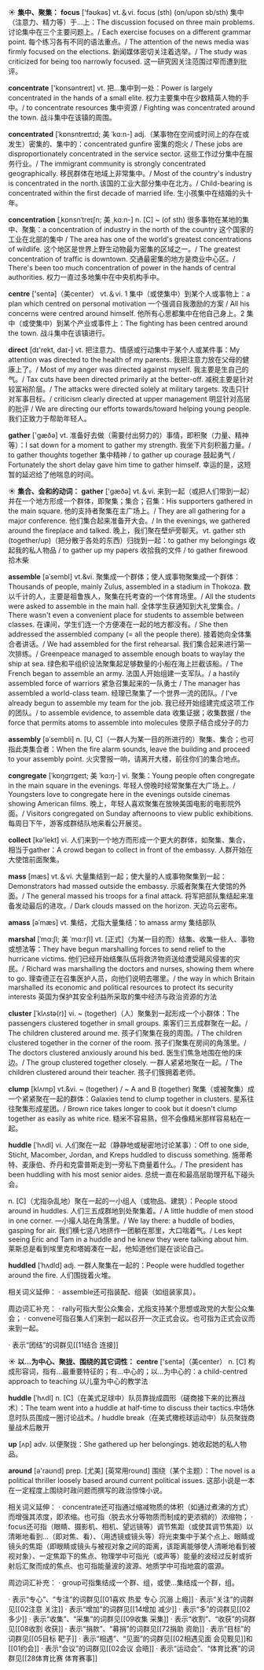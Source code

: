 ☀ <span class="category">**集中、聚集：**</span>
<span class="vocabulary">**focus**</span> ['fəʊkəs] 
<span class="definition">vt.＆vi. focus (sth) (on/upon sb/sth) 集中（注意力、精力等）于…上：</span>The discussion focused on three main problems. 讨论集中在三个主要问题上。/ Each exercise focuses on a different grammar point. 每个练习各有不同的语法重点。/ The attention of the news media was firmly focused on the elections. 新闻媒体密切关注着选举。/ The study was criticized for being too narrowly focused. 这一研究因关注范围过窄而遭到批评。

<span class="vocabulary">**concentrate**</span> ['kɒnsəntreɪt] 
<span class="definition">vt. 把…集中到一处：</span>Power is largely concentrated in the hands of a small elite. 权力主要集中在少数精英人物的手中。/ to concentrate resources 集中资源 / Fighting was concentrated around the town. 战斗集中在该镇的周围。
           
<span class="vocabulary">**concentrated**</span> [ˈkɒnsntreɪtɪd; 美 ˈkɑ:n-]
<span class="definition">adj.（某事物在空间或时间上的存在或发生）密集的、集中的：</span>concentrated gunfire 密集的炮火 / These jobs are disproportionately concentrated in the service sector. 这些工作过分集中在服务行业。/ The immigrant community is strongly concentrated geographically. 移民群体在地域上非常集中。/ Most of the country's industry is concentrated in the north.该国的工业大部分集中在北方。/ Child-bearing is concentrated within the first decade of married life. 生小孩集中在结婚的头十年。
           
<span class="vocabulary">**concentration**</span> [ˌkɒnsnˈtreɪʃn; 美 ˌkɑ:n-]
<span class="definition">n. [C] ~ (of sth) 很多事物在某地的集中、聚集：</span>a concentration of industry in the north of the country 这个国家的工业在北部的集中 / The area has one of the world's greatest concentrations of wildlife. 这个地区是世界上野生动物最为密集的区域之一。/ The greatest concentration of traffic is downtown. 交通最密集的地方是商业中心区。/ There's been too much concentration of power in the hands of central authorities. 权力一直过多地集中在中央机构手中。
 
<span class="vocabulary">**centre**</span> ['sentə]（美center）
<span class="definition">vt.＆vi. 1 集中（或使集中）到某个人或事物上：</span>a plan which centred on personal motivation 一个强调自我激励的方案 / All his concerns were centred around himself. 他所有心思都集中在他自己身上。<span class="definition">2 集中（或使集中）到某个产业或事件上：</span>The fighting has been centred around the town. 战斗集中在该镇进行。

<span class="vocabulary">**direct**</span> [dɪ'rekt, daɪ-] 
<span class="definition">vt. 把注意力、情感或行动集中于某个人或某件事：</span>My attention was directed to the health of my parents. 我把注意力放在父母的健康上了。/ Most of my anger was directed against myself. 我主要是生自己的气。/ Tax cuts have been directed primarily at the better-off. 减税主要是针对较富裕阶层。/ The attacks were directed solely at military targets. 攻击只针对军事目标。/ criticism clearly directed at upper management 明显针对高层的批评 / We are directing our efforts towards/toward helping young people. 我们正致力于帮助年轻人。

<span class="vocabulary">**gather**</span> ['ɡæðə] 
<span class="definition">vt. 准备好去做（需要付出努力的）事情，即积聚（力量、精神等）：</span>I sat down for a moment to gather my strength. 我坐下片刻积蓄力量。/ to gather thoughts together 集中精神 / to gather up courage 鼓起勇气 / Fortunately the short delay gave him time to gather himself. 幸运的是，这短暂的延迟给了他喘息的时间。

☀ <span class="category">**集合、会和的动词：**</span>
<span class="vocabulary">**gather**</span> ['ɡæðə] 
<span class="definition">vt.＆vi. 来到一起（或把人们带到一起）并在一个地方形成一个群体，即聚集；集合；召集：</span>His supporters gathered in the main square. 他的支持者聚集在主广场上。/ They are all gathering for a major conference. 他们集合起来准备开大会。/ In the evenings, we gathered around the fireplace and talked. 晚上，我们聚在壁炉旁聊天。<span class="definition">vt. gather sth (together/up)（把分散于各处的东西）归拢到一起：</span>to gather my belongings 收起我的私人物品 / to gather up my papers 收拾我的文件 / to gather firewood 拾木柴 
           
<span class="vocabulary">**assemble**</span> [əˈsembl]
<span class="definition">vt.&vi. 聚集成一个群体；使人或事物聚集成一个群体：</span>Thousands of people, mainly Zulus, assembled in a stadium in Thokoza. 数以千计的人，主要是祖鲁族人，聚集在托考查的一个体育场里。/ All the students were asked to assemble in the main hall. 全体学生获通知到大礼堂集合。/ There wasn't even a convenient place for students to assemble between classes. 在课间，学生们连一个方便凑在一起的地方都没有。/ She then addressed the assembled company (= all the people there). 接着她向全体集合者讲话。/ We had assembled for the first rehearsal. 我们集合起来进行第一次排练。/ Greenpeace managed to assemble enough boats to waylay the ship at sea. 绿色和平组织设法聚集起足够数量的小船在海上拦截该船。/ The French began to assemble an army. 法国人开始组建一支军队。/ a hastily assembled force of warriors 紧急召集起来的一队勇士 / The manager has assembled a world-class team. 经理已聚集了一个世界一流的团队。/ I've already begun to assemble my team for the job. 我已经开始组建完成这项工作的团队。/ to assemble evidence, to assemble data 收集证据；收集数据 / the force that permits atoms to assemble into molecules 使原子结合成分子的力
           
<span class="vocabulary">**assembly**</span> [əˈsembli]
<span class="definition">n. [U, C]（一群人为某一目的所进行的）聚集、集合；也可指此类集合者：</span>When the fire alarm sounds, leave the building and proceed to your assembly point. 火灾警报一响，请离开大楼，前往你们的集合地点。

<span class="vocabulary">**congregate**</span> [ˈkɒŋgrɪgeɪt; 美 ˈkɑ:ŋ-]
<span class="definition">vi. 聚集：</span>Young people often congregate in the main square in the evenings. 年轻人傍晚时经常聚集在大广场上。/ Youngsters love to congregate here in the evenings outside cinemas showing American films. 晚上，年轻人喜欢聚集在放映美国电影的电影院外面。/ Visitors congregated on Sunday afternoons to view public exhibitions. 每周日下午，游客成群结队地来看公开展览。

<span class="vocabulary">**collect**</span> [kə'lekt] 
<span class="definition">vi. 人们来到一个地方而形成一个更大的群体，如聚集、集合，相当于gather：</span>A crowd began to collect in front of the embassy. 人群开始在大使馆前面聚集。

<span class="vocabulary">**mass**</span> [mæs] 
<span class="definition">vt.＆vi. 大量集结到一起；使大量的人或事物聚集到一起：</span>Demonstrators had massed outside the embassy. 示威者聚集在大使馆的外面。/ The general massed his troops for a final attack. 将军把部队集结起来准备发动最后的进攻。/ Dark clouds massed on the horizon. 天边乌云密布。
           
<span class="vocabulary">**amass**</span> [əˈmæs]
<span class="definition">vt. 集结，尤指大量集结：</span>to amass army 集结部队
  
<span class="vocabulary">**marshal**</span> [ˈmɑ:ʃl; 美 ˈmɑ:rʃl]
<span class="definition">vt. [正式]（为某一目的而）结集、收集一些人、事物或想法等：</span>They have begun marshalling forces to send relief to the hurricane victims. 他们已经开始结集队伍将救济物资送给遭受飓风侵害的灾民。/ Richard was marshalling the doctors and nurses, showing them where to go. 理查德正在召集医护人员，向他们说明去哪里。/ the way in which Britain marshalled its economic and political resources to protect its security interests 英国为保护其安全利益所采取的集中经济与政治资源的方法
      
<span class="vocabulary">**cluster**</span> [ˈklʌstə(r)]
<span class="definition">vi. ~ (together)（人）聚集到一起形成一个小群体：</span>The passengers clustered together in small groups. 乘客们三五成群聚在一起。/ The children clustered around me. 孩子们聚集在我的周围。/ The children clustered together in the corner of the room. 孩子们聚集在房间的角落里。/ The doctors clustered anxiously around his bed. 医生们焦急地围在他的床边。/ The group clustered together closely. 一群人紧紧地聚在一起。/ The children clustered around their teacher. 孩子们簇拥着老师。
           
<span class="vocabulary">**clump**</span> [klʌmp]
<span class="definition">vt.&vi. ~ (together) / ~ A and B (together) 聚集（或被聚集）成一个紧紧聚在一起的群体：</span>Galaxies tend to clump together in clusters. 星系往往聚集形成星团。/ Brown rice takes longer to cook but it doesn't clump together as easily as white rice. 糙米不容易熟，但不会像精米那样容易粘在一起。

<span class="vocabulary">**huddle**</span> [ˈhʌdl]
<span class="definition">vi. 人们聚在一起（静静地或秘密地讨论某事）：</span>Off to one side, Sticht, Macomber, Jordan, and Kreps huddled to discuss something. 施蒂希特、麦康伯、乔丹和克雷普斯走到一旁私下商量着什么。/ The president has been huddling with his most senior aides. 总统一直在和最高层助理开私下碰头会。

<span class="definition">n. [C]（尤指杂乱地）聚在一起的一小组人（或物品、建筑）：</span>People stood around in huddles. 人们三五成群地到处聚集着。/ A little huddle of men stood in one corner. —小撮人站在角落里。/ We lay there: a huddle of bodies, gasping for air. 我们横七竖八地挤作一团躺在那里，大口喘着气。/ Les kept seeing Eric and Tam in a huddle and he knew they were talking about him. 莱斯总是看到埃里克和塔姆凑在一起，他知道他们是在谈论自己。

<span class="vocabulary">**huddled**</span> [ˈhʌdld]
<span class="definition">adj. 一群人聚集在一起的：</span>People were huddled together around the fire. 人们围拢着火堆。

相关词义延伸：
· assemble还可指装配、组装（如组装家具）。

周边词汇补充：
· rally可指大型公众集会，尤指支持某个思想或政党的大型公众集会；
· convene可指召集人们来到一起以召开一次正式会议。也可指为正式会议而来到一起。

· 表示“团结”的词群见[[11结合 连接]]

☀ <span class="category">**以…为中心、聚拢、围绕的其它词性：**</span>
<span class="vocabulary">**centre**</span> ['sentə]（美center）
<span class="definition">n. [C] 构成形容词，指有…最重要特征的；有…中心的；以…为中心的：</span>a child-centred approach to teaching 以儿童为中心的教学法
      
<span class="vocabulary">**huddle**</span> [ˈhʌdl]
<span class="definition">n. [C]（在美式足球中）队员靠拢成圆形（磋商接下来的比赛战术）：</span>The team went into a huddle at half-time to discuss their tactics.中场休息时队员围成一圈讨论战术。/ huddle break（在美式橄榄球运动中）队员聚拢商量战术后散开
 
<span class="vocabulary">**up**</span> [ʌp] 
<span class="definition">adv. 以便聚拢：</span>She gathered up her belongings. 她收起她的私人物品。

<span class="vocabulary">**around**</span> [ə'raʊnd] 
<span class="definition">prep. [尤美] [英常用round] 围绕（某个主题）：</span>The novel is a political thriller loosely based around current political issues. 这部小说是一本在一定程度上围绕时政问题而撰写的政治惊悚小说。

相关词义延伸：
· concentrate还可指通过缩减物质的体积（如通过煮沸的方式）而增强其浓度，即浓缩。也可指（脱去水分等物质而制成的更浓稠的）浓缩物；
· focus还可指（眼睛、摄影机、相机、望远镜等）调节焦距（或使其调节焦距）以清晰地看到…（即对焦、看）、（用透镜或镜头等）将光束集中于某个点上、眼睛或镜头的焦距（即眼睛或镜头与被视对象之间的距离，该距离能够使人清晰地看到被视对象）、一定焦距下的焦点、物理学中可指光（或声等）能量的波经过反射或折射后汇聚而成的焦点、也可指能量波的波源、地质学中可指地震的震源。

周边词汇补充：
· group可指集结成一个群、组，或使…集结成一个群，组。

· 表示“专心”、“专注”的词群见[[01喜欢 热爱 专心 沉溺 上瘾]]
· 表示“关注”的词群见[[02注意 关注]]
· 表示“增加”的词群见[[14增加 减少]]
· 表示“多”的词群见[[02多少]]
· 表示“收集”、“采集”的词群见[[09收集 采集]]
· 表示“收割”、“收获”的词群见[[08收割 收获]]
· 表示“捐款”、“募捐”的词群见[[72捐助 资助]]
· 表示“目标”的词群见[[05目标 靶子]]
· 表示“相遇”、“见面”的词群见[[02相遇见面 会见觐见]]和[[01约会]]
· 表示“会议”的词群见[[02会议 会晤]]
· 表示“运动会”、“体育比赛”的词群见[[28体育比赛 体育赛事]]
